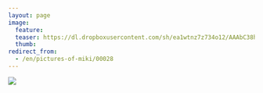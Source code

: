 ```yaml
---
layout: page
image:
  feature:
  teaser: https://dl.dropboxusercontent.com/sh/ea1wtnz7z734o12/AAAbC38h0YIDI7Kc5CVo_izma/mikin-kuvat/2/DSC08886-245px.jpg
  thumb:
redirect_from:
  - /en/pictures-of-miki/00028
---
```


[![](https://dl.dropboxusercontent.com/sh/ea1wtnz7z734o12/AAC481d9CvCLfc4JRJeigPBxa/mikin-kuvat/2/DSC08886-800px.jpg)](https://dl.dropboxusercontent.com/sh/ea1wtnz7z734o12/AABRt0qqo6jyQ4-fQ4dbn4Yla/mikin-kuvat/2/DSC08886.jpg)

